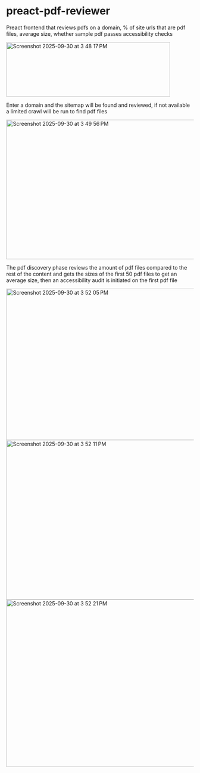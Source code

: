 # preact-pdf-reviewer
Preact frontend that reviews pdfs on a domain, % of site urls that are pdf files, average size, whether sample pdf passes accessibility checks


<img width="440" height="146" alt="Screenshot 2025-09-30 at 3 48 17 PM" src="https://github.com/user-attachments/assets/e7b66cc0-d627-48a3-a4bb-ae53f5b85392" />

Enter a domain and the sitemap will be found and reviewed, if not available a limited crawl will be run to find pdf files

<img width="1093" height="374" alt="Screenshot 2025-09-30 at 3 49 56 PM" src="https://github.com/user-attachments/assets/9055228b-05f0-4bf9-ac99-0497d1c0557e" />

The pdf discovery phase reviews the amount of pdf files compared to the rest of the content and gets the sizes of the first 50 pdf files to get an average size, then an accessibility audit is initiated on the first pdf file

<img width="1055" height="406" alt="Screenshot 2025-09-30 at 3 52 05 PM" src="https://github.com/user-attachments/assets/d74b6b3a-03cd-477c-893e-148a89e16469" />


<img width="1044" height="428" alt="Screenshot 2025-09-30 at 3 52 11 PM" src="https://github.com/user-attachments/assets/10298eb7-edc6-4b63-a6a8-e52d38bb12ad" />



<img width="1043" height="449" alt="Screenshot 2025-09-30 at 3 52 21 PM" src="https://github.com/user-attachments/assets/1645e2be-4fdf-48ce-9166-dfb979205d41" />
